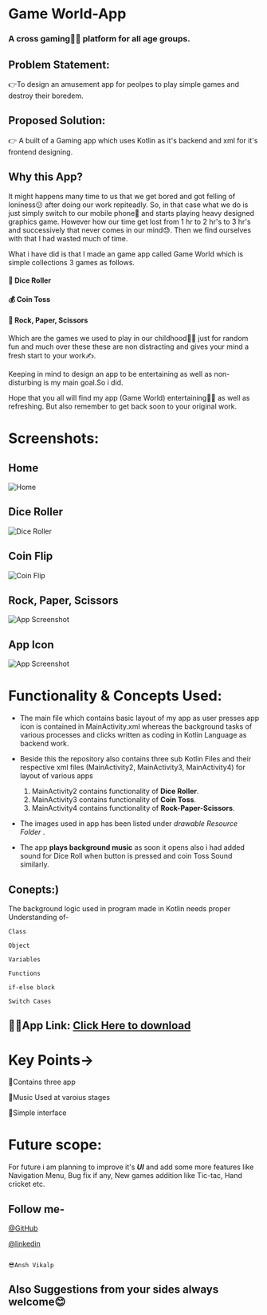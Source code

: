 
# Game World-App

### A cross gaming🚴‍♀️ platform for all age groups.
 


## Problem Statement:

👉To design an amusement app for peolpes to play simple games and destroy their boredem.
 
## Proposed Solution:
👉 A built of a Gaming app which uses Kotlin as it's backend and xml for it's frontend designing.



## Why this App?

It might happens many time to us that we get bored and got felling of loniness😕 after doing our work repiteadly. So, in that case 
what we do is just simply switch to our mobile phone📱 and starts playing heavy designed graphics game. However how our time get lost from 1 hr to 2 hr's to 3 hr's and successively
that never comes in our mind😓. Then we find ourselves with that I had wasted much of time.


What i have did is that I made an game app called Game World which is simple collections 3 games as follows.

#### 🎲 Dice Roller
#### 💰 Coin Toss
#### 🎱 Rock, Paper, Scissors

Which are the games we used to play in our childhood👱‍♂️ just for random fun and much over these these are non distracting and gives your mind a fresh start to your work✍.

Keeping in mind to design an app to be entertaining as well as non-disturbing is my main goal.So i did.

Hope that you all will find my app (Game World) entertaining🤹‍♀️ as well as refreshing. But also remember to get back soon to your original work.



# Screenshots:


## Home


![Home](https://github.com/Ansh-Vikalp/Game-World/blob/master/Screenshot/s1.jpg?raw=true)

## Dice Roller
![Dice Roller](https://github.com/Ansh-Vikalp/Game-World/blob/master/Screenshot/s2.jpg?raw=true)

## Coin Flip
![Coin Flip](https://github.com/Ansh-Vikalp/Game-World/blob/master/Screenshot/s3.jpg?raw=true)

## Rock, Paper, Scissors
![App Screenshot](https://github.com/Ansh-Vikalp/Game-World/blob/master/Screenshot/s6.jpg?raw=true)

## App Icon
![App Screenshot](https://github.com/Ansh-Vikalp/Game-World/blob/master/Screenshot/Night.jpg?raw=true)

# Functionality & Concepts Used:



- The main file which contains basic layout of my app as user presses app icon is contained in MainActivity.xml whereas the background tasks of various processes and clicks written as coding in Kotlin Language
   as backend work.

- Beside this the repository also contains three sub Kotlin Files and their respective xml files (MainActivity2, MainActivity3, MainActivity4) for layout of various apps

    1. MainActivity2 contains functionality of **Dice Roller**.
    2. MainActivity3 contains functionality of **Coin Toss**.
    3. MainActivity4 contains functionality of **Rock-Paper-Scissors**.


- The images used in app has been listed under  _drawable Resource Folder_ .

- The app **plays background music** as soon it opens also i had added sound for Dice Roll when button is pressed and coin Toss Sound similarly.

## Conepts:)
The background logic used in program made in Kotlin needs proper Understanding of-

`Class`

`Object`

`Variables`

`Functions`

`if-else block`

`Switch Cases`


## 👩‍💻App Link: [Click Here to download](https://drive.google.com/file/d/1a6HlAJ_LUILZWNeAeeglJXh8U0ncZ5v6/view?usp=sharing)

# Key Points->
📌Contains three app

📌Music Used at varoius stages

📌Simple interface

# Future scope:
For future i am planning to improve it's _**UI**_ and add some more features like Navigation Menu, Bug fix if any, New games addition like Tic-tac, Hand cricket etc.




## Follow me-

[@GitHub](https://github.com/Ansh-Vikalp )

[@linkedin](https://www.linkedin.com/in/ansh-vikalp-37233a19b)

                                                                               😎Ansh Vikalp

## Also Suggestions from your sides always welcome😊

